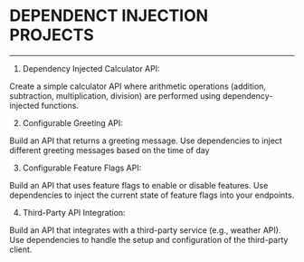 # DEPENDENCT INJECTION PROJECTS
___
1. Dependency Injected Calculator API:

Create a simple calculator API where arithmetic operations (addition, subtraction, multiplication, division) are performed using dependency-injected functions.


2. Configurable Greeting API:

Build an API that returns a greeting message. Use dependencies to inject different greeting messages based on the time of day
 

3. Configurable Feature Flags API:

Build an API that uses feature flags to enable or disable features. Use dependencies to inject the current state of feature flags into your endpoints.
 

4. Third-Party API Integration:

Build an API that integrates with a third-party service (e.g., weather API). Use dependencies to handle the setup and configuration of the third-party client.
